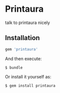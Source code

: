 # Printaura

talk to printaura nicely

## Installation

```ruby
gem 'printaura'
```

And then execute:

    $ bundle

Or install it yourself as:

    $ gem install printaura

